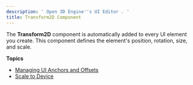 ```yaml
---
description: ' Open 3D Engine''s UI Editor . '
title: Transform2D Component
---
```


The **Transform2D** component is automatically added to every UI element you create\. This component defines the element's position, rotation, size, and scale\.

**Topics**
+ [Managing UI Anchors and Offsets](/docs/user-guide/features/interactivity/user-interface/editor/anchors.md)
+ [Scale to Device](/docs/user-guide/features/interactivity/user-interface/editor/transform-scale.md)